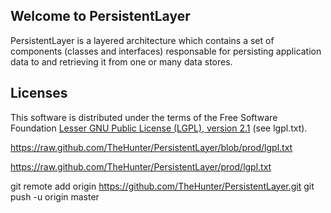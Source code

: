 <h2 id="welcometopersistentlayer">Welcome to PersistentLayer</h2>

<p>PersistentLayer is a layered architecture which contains a set of components (classes and interfaces) responsable
for persisting application data to and retrieving it from one or many data stores.</p>


<h2 id="licenses">Licenses</h2>

<p>This software is distributed under the terms of the Free Software Foundation <a href="http://www.gnu.org/licenses/lgpl-2.1-standalone.html">Lesser GNU Public License (LGPL), version 2.1</a> (see lgpl.txt).</p>


https://raw.github.com/TheHunter/PersistentLayer/blob/prod/lgpl.txt

https://raw.github.com/TheHunter/PersistentLayer/prod/lgpl.txt



git remote add origin https://github.com/TheHunter/PersistentLayer.git
git push -u origin master